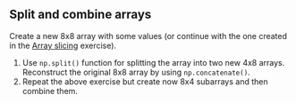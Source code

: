 ## Split and combine arrays

Create a new 8x8 array with some values (or continue with the one created in
the [Array slicing](../array-slicing) exercise).

1. Use `np.split()` function for splitting the array into two new 4x8 arrays.
   Reconstruct the original 8x8 array by using `np.concatenate()`.
2. Repeat the above exercise but create now 8x4 subarrays and then combine
   them.
